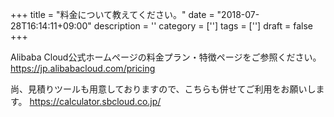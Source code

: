 +++
title = "料金について教えてください。"
date = "2018-07-28T16:14:11+09:00"
description = ''
category = ['']
tags = ['']
draft = false
+++

Alibaba Cloud公式ホームページの料金プラン・特徴ページをご参照ください。
https://jp.alibabacloud.com/pricing

尚、見積りツールも用意しておりますので、こちらも併せてご利用をお願いします。
https://calculator.sbcloud.co.jp/
